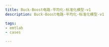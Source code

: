 ```yaml
---
title: Buck-Boost电路-平均化-标准化模型-v1
description: Buck-Boost电路-平均化-标准化模型-v1

tags:
- emtlab
- cases

---
```


<!-- import DocCardList from '@theme/DocCardList';

<DocCardList /> -->